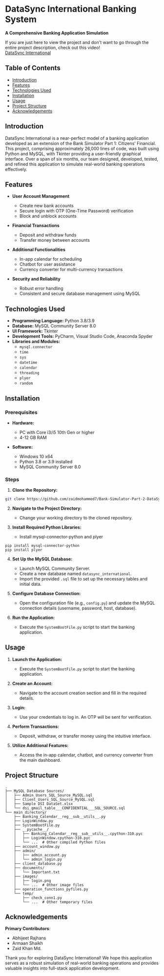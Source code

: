 # DataSync International Banking System

**A Comprehensive Banking Application Simulation**  
  
  If you are just here to view the project and don't want to go through the entire project description, check out this video!  
[DataSync International](https://youtu.be/4D3rZWvm1oI)

## Table of Contents

- [Introduction](#introduction)
- [Features](#features)
- [Technologies Used](#technologies-used)
- [Installation](#installation)
- [Usage](#usage)
- [Project Structure](#project-structure)
- [Acknowledgements](#acknowledgements)

## Introduction

DataSync International is a near-perfect model of a banking application developed as an extension of the Bank Simulator Part 1: Citizens' Financial. This project, comprising approximately 26,000 lines of code, was built using Python and MySQL, with Tkinter providing a user-friendly graphical interface. Over a span of six months, our team designed, developed, tested, and refined this application to simulate real-world banking operations effectively.

## Features

- **User Account Management**
  - Create new bank accounts
  - Secure login with OTP (One-Time Password) verification
  - Block and unblock accounts

- **Financial Transactions**
  - Deposit and withdraw funds
  - Transfer money between accounts

- **Additional Functionalities**
  - In-app calendar for scheduling
  - Chatbot for user assistance
  - Currency converter for multi-currency transactions

- **Security and Reliability**
  - Robust error handling
  - Consistent and secure database management using MySQL

## Technologies Used

- **Programming Language:** Python 3.8/3.9
- **Database:** MySQL Community Server 8.0
- **UI Framework:** Tkinter
- **Development Tools:** PyCharm, Visual Studio Code, Anaconda Spyder
- **Libraries and Modules:**
  - `mysql.connector`
  - `time`
  - `sys`
  - `datetime`
  - `calendar`
  - `threading`
  - `plyer`
  - `random`

## Installation

### Prerequisites

- **Hardware:**
  - PC with Core i3/i5 10th Gen or higher
  - 4-12 GB RAM

- **Software:**
  - Windows 10 x64
  - Python 3.8 or 3.9 installed
  - MySQL Community Server 8.0

### Steps

1. **Clone the Repository:**
```bash
git clone https://github.com/zaidmohammed7/Bank-Simulator-Part-2-DataSync-International.git
```

2. **Navigate to the Project Directory:**
   - Change your working directory to the cloned repository.

3. **Install Required Python Libraries:**
   - Install mysql-connector-python and plyer
```
pip install mysql-connector-python
pip install plyer
```

4. **Set Up the MySQL Database:**
   - Launch MySQL Community Server.
   - Create a new database named `datasync_international`.
   - Import the provided `.sql` file to set up the necessary tables and initial data.

5. **Configure Database Connection:**
   - Open the configuration file (e.g., `config.py`) and update the MySQL connection details (username, password, host, database).

6. **Run the Application:**
   - Execute the `SystemBootFile.py` script to start the banking application.

## Usage

1. **Launch the Application:**
   - Execute the `SystemBootFile.py` script to start the banking application.

2. **Create an Account:**
   - Navigate to the account creation section and fill in the required details.

3. **Login:**
   - Use your credentials to log in. An OTP will be sent for verification.

4. **Perform Transactions:**
   - Deposit, withdraw, or transfer money using the intuitive interface.

5. **Utilize Additional Features:**
   - Access the in-app calendar, chatbot, and currency converter from the main dashboard.

## Project Structure
```plaintext
.
├── MySQL Database Sources/
│   ├── Admin_Users_SQL_Source_MySQL.sql
│   ├── Client_Users_SQL_Source_MySQL.sql
│   ├── Sample DSI DataSet.xlsx
│   └── dsi_gmail_table___CONFIDENTIAL___SQL_SOURCE.sql
└── main_directory/
    ├── Banking_Calendar__reg__sub__utils__.py
    ├── LoginWindow.py
    ├── SystemBootFile.py
    ├── __pycache__/
    │   ├── Banking_Calendar__reg__sub__utils__.cpython-310.pyc
    │   ├── LoginWindow.cpython-310.pyc
    │   └── ...  # Other compiled Python files
    ├── account_window.py
    ├── admin/
    │   ├── admin_account.py
    │   └── admin_login.py
    ├── client_database.py
    ├── documents/
    │   └── Important.txt
    ├── images/
    │   ├── login.png
    │   └── ...  # Other image files
    ├── operation_functions_pyfiles.py
    └── temp/
        ├── check_conn1.py
        └── ...  # Other temporary files
```

## Acknowledgements

**Primary Contributors**:
  - Abhijeet Rajhans
  - Armaan Shaikh
  - Zaid Khan Md.

Thank you for exploring DataSync International! We hope this application serves as a robust simulation of real-world banking operations and provides valuable insights into full-stack application development.
